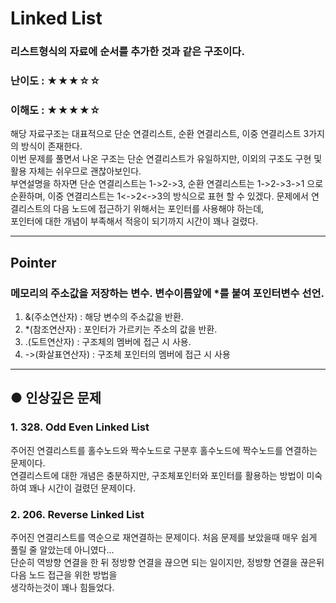 Linked List
==
### 리스트형식의 자료에 순서를 추가한 것과 같은 구조이다.
### 난이도 : ★★★☆☆
### 이해도 : ★★★★☆
해당 자료구조는 대표적으로 단순 연결리스트, 순환 연결리스트, 이중 연결리스트 3가지의 방식이 존재한다.  
이번 문제를 풀면서 나온 구조는 단순 연결리스트가 유일하지만, 이외의 구조도 구현 및 활용 자체는 쉬우므로 괜찮아보인다.  
부연설명을 하자면 단순 연결리스트는 1->2->3, 순환 연결리스트는 1->2->3->1 으로 순환하며, 이중 연결리스트는 1<->2<->3의
방식으로 표현 할 수 있겠다.
문제에서 연결리스트의 다음 노드에 접근하기 위해서는 포인터를 사용해야 하는데,  
포인터에 대한 개념이 부족해서 적응이 되기까지 시간이 꽤나 걸렸다.
****
## Pointer
### 메모리의 주소값을 저장하는 변수. 변수이름앞에 *를 붙여 포인터변수 선언.
1. &(주소연산자) : 해당 변수의 주소값을 반환.
2. *(참조연산자) : 포인터가 가르키는 주소의 값을 반환.
3. .(도트연산자) : 구조체의 멤버에 접근 시 사용.
4. ->(화살표연산자) : 구조체 포인터의 멤버에 접근 시 사용
****
## ● 인상깊은 문제
### 1. 328. Odd Even Linked List
주어진 연결리스트를 홀수노드와 짝수노드로 구분후 홀수노드에 짝수노드를 연결하는 문제이다.  
연결리스트에 대한 개념은 충분하지만, 구조체포인터와 포인터를 활용하는 방법이 미숙하여 꽤나 시간이 걸렸던 문제이다.
### 2. 206. Reverse Linked List
주어진 연결리스트를 역순으로 재연결하는 문제이다. 처음 문제를 보았을때 매우 쉽게 풀릴 줄 알았는데 아니였다...  
단순히 역방향 연결을 한 뒤 정방향 연결을 끊으면 되는 일이지만, 정방향 연결을 끊은뒤 다음 노드 접근을 위한 방법을  
생각하는것이 꽤나 힘들었다.
